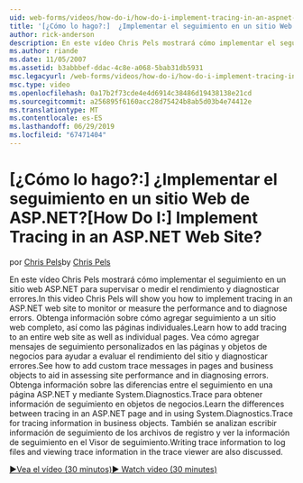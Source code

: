```yaml
---
uid: web-forms/videos/how-do-i/how-do-i-implement-tracing-in-an-aspnet-web-site
title: '[¿Cómo lo hago?:]  ¿Implementar el seguimiento en un sitio Web de ASP.NET? | Microsoft Docs'
author: rick-anderson
description: En este vídeo Chris Pels mostrará cómo implementar el seguimiento en un sitio web ASP.NET para supervisar o medir el rendimiento y diagnosticar errores.
ms.author: riande
ms.date: 11/05/2007
ms.assetid: b3abbbef-ddac-4c8e-a068-5bab31db5931
msc.legacyurl: /web-forms/videos/how-do-i/how-do-i-implement-tracing-in-an-aspnet-web-site
msc.type: video
ms.openlocfilehash: 0a17b2f73cde4e4d6914c38486d19438138e21cd
ms.sourcegitcommit: a256895f6160acc28d75424b8ab5d03b4e74412e
ms.translationtype: MT
ms.contentlocale: es-ES
ms.lasthandoff: 06/29/2019
ms.locfileid: "67471404"
---
```

# <a name="how-do-i--implement-tracing-in-an-aspnet-web-site"></a><span data-ttu-id="c4f6c-104">[¿Cómo lo hago?:]  ¿Implementar el seguimiento en un sitio Web de ASP.NET?</span><span class="sxs-lookup"><span data-stu-id="c4f6c-104">[How Do I:]  Implement Tracing in an ASP.NET Web Site?</span></span>

<span data-ttu-id="c4f6c-105">por [Chris Pels](https://twitter.com/chrispels)</span><span class="sxs-lookup"><span data-stu-id="c4f6c-105">by [Chris Pels](https://twitter.com/chrispels)</span></span>

<span data-ttu-id="c4f6c-106">En este vídeo Chris Pels mostrará cómo implementar el seguimiento en un sitio web ASP.NET para supervisar o medir el rendimiento y diagnosticar errores.</span><span class="sxs-lookup"><span data-stu-id="c4f6c-106">In this video Chris Pels will show you how to implement tracing in an ASP.NET web site to monitor or measure the performance and to diagnose errors.</span></span> <span data-ttu-id="c4f6c-107">Obtenga información sobre cómo agregar seguimiento a un sitio web completo, así como las páginas individuales.</span><span class="sxs-lookup"><span data-stu-id="c4f6c-107">Learn how to add tracing to an entire web site as well as individual pages.</span></span> <span data-ttu-id="c4f6c-108">Vea cómo agregar mensajes de seguimiento personalizados en las páginas y objetos de negocios para ayudar a evaluar el rendimiento del sitio y diagnosticar errores.</span><span class="sxs-lookup"><span data-stu-id="c4f6c-108">See how to add custom trace messages in pages and business objects to aid in assessing site performance and in diagnosing errors.</span></span> <span data-ttu-id="c4f6c-109">Obtenga información sobre las diferencias entre el seguimiento en una página ASP.NET y mediante System.Diagnostics.Trace para obtener información de seguimiento en objetos de negocios.</span><span class="sxs-lookup"><span data-stu-id="c4f6c-109">Learn the differences between tracing in an ASP.NET page and in using System.Diagnostics.Trace for tracing information in business objects.</span></span> <span data-ttu-id="c4f6c-110">También se analizan escribir información de seguimiento de los archivos de registro y ver la información de seguimiento en el Visor de seguimiento.</span><span class="sxs-lookup"><span data-stu-id="c4f6c-110">Writing trace information to log files and viewing trace information in the trace viewer are also discussed.</span></span>

[<span data-ttu-id="c4f6c-111">&#9654;Vea el vídeo (30 minutos)</span><span class="sxs-lookup"><span data-stu-id="c4f6c-111">&#9654; Watch video (30 minutes)</span></span>](https://channel9.msdn.com/Blogs/ASP-NET-Site-Videos/how-do-i-implement-tracing-in-an-aspnet-web-site)
